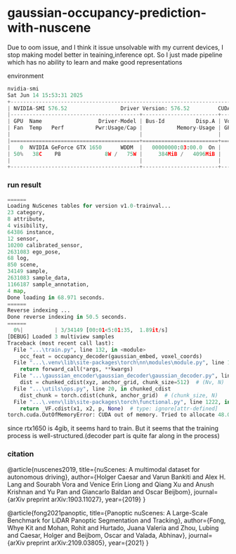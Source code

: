 # gaussian-occupancy-prediction-with-nuscene

Due to oom issue, and I think it issue unsolvable with my current devices, I stop making model better in teaining,inference opt. So I just made pipeline which has no ability to learn and make good representations

environment
```python
nvidia-smi
Sat Jun 14 15:53:31 2025
+-----------------------------------------------------------------------------------------+
| NVIDIA-SMI 576.52                 Driver Version: 576.52         CUDA Version: 12.9     |
|-----------------------------------------+------------------------+----------------------+
| GPU  Name                  Driver-Model | Bus-Id          Disp.A | Volatile Uncorr. ECC |
| Fan  Temp   Perf          Pwr:Usage/Cap |           Memory-Usage | GPU-Util  Compute M. |
|                                         |                        |               MIG M. |
|=========================================+========================+======================|
|   0  NVIDIA GeForce GTX 1650      WDDM  |   00000000:03:00.0  On |                  N/A |
| 50%   38C    P8              8W /   75W |     384MiB /   4096MiB |      7%      Default |
|                                         |                        |                  N/A |
+-----------------------------------------+------------------------+----------------------
```

### run result ###
```python
======
Loading NuScenes tables for version v1.0-trainval...
23 category,
8 attribute,
4 visibility,
64386 instance,
12 sensor,
10200 calibrated_sensor,
2631083 ego_pose,
68 log,
850 scene,
34149 sample,
2631083 sample_data,
1166187 sample_annotation,
4 map,
Done loading in 68.971 seconds.
======
Reverse indexing ...
Done reverse indexing in 50.5 seconds.
======
  0%|          | 3/34149 [00:01<5:01:35,  1.89it/s]
[DEBUG] Loaded 3 multiview samples
Traceback (most recent call last):
  File "...\train.py", line 132, in <module>
    occ_feat = occupancy_decoder(gaussian_embed, voxel_coords)
  File "...\.venv\lib\site-packages\torch\nn\modules\module.py", line 1501, in _call_impl
    return forward_call(*args, **kwargs)
  File "...\gaussian_encoder\gaussian_decoder\gaussian_decoder.py", line 50, in forward
    dist = chunked_cdist(xyz, anchor_grid, chunk_size=512)  # (Nv, N)
  File "...\utils\ops.py", line 20, in chunked_cdist
    dist_chunk = torch.cdist(chunk, anchor_grid)  # (chunk_size, N)
  File "...\.venv\lib\site-packages\torch\functional.py", line 1222, in cdist
    return _VF.cdist(x1, x2, p, None)  # type: ignore[attr-defined]
torch.cuda.OutOfMemoryError: CUDA out of memory. Tried to allocate 48.00 MiB (GPU 0; 4.00 GiB total capacity; 6.88 GiB already allocated; 0 bytes free; 6.94 GiB reserved in total by PyTorch) If reserved memory is >> allocated memory try setting max_split_size_mb to avoid fragmentation.  See documentation for Memory Management and PYTORCH_CUDA_ALLOC_CONF
```

since rtx1650 is 4gib, it seems hard to train. But it seems that the training process is well-structured.(decoder part is quite far along in the process)


### citation ###

@article{nuscenes2019,
  title={nuScenes: A multimodal dataset for autonomous driving},
  author={Holger Caesar and Varun Bankiti and Alex H. Lang and Sourabh Vora and 
          Venice Erin Liong and Qiang Xu and Anush Krishnan and Yu Pan and 
          Giancarlo Baldan and Oscar Beijbom},
  journal={arXiv preprint arXiv:1903.11027},
  year={2019}
}

@article{fong2021panoptic,
  title={Panoptic nuScenes: A Large-Scale Benchmark for LiDAR Panoptic Segmentation and Tracking},
  author={Fong, Whye Kit and Mohan, Rohit and Hurtado, Juana Valeria and Zhou, Lubing and Caesar, Holger and
          Beijbom, Oscar and Valada, Abhinav},
  journal={arXiv preprint arXiv:2109.03805},
  year={2021}
}
